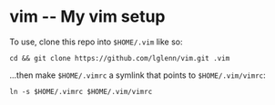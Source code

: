vim -- My vim setup
===================

To use, clone this repo into `$HOME/.vim` like so:

```
cd && git clone https://github.com/lglenn/vim.git .vim
```

...then make `$HOME/.vimrc` a symlink that points to `$HOME/.vim/vimrc`:

```
ln -s $HOME/.vimrc $HOME/.vim/vimrc
```
